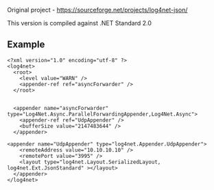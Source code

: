 Original project - https://sourceforge.net/projects/log4net-json/

This version is compiled against .NET Standard 2.0

Example
-------


```
<?xml version="1.0" encoding="utf-8" ?>
<log4net>
  <root>
    <level value="WARN" />
    <appender-ref ref="asyncForwarder" />
  </root>


  <appender name="asyncForwarder" type="Log4Net.Async.ParallelForwardingAppender,Log4Net.Async">
    <appender-ref ref="UdpAppender" />
    <bufferSize value="2147483644" />
  </appender>

<appender name="UdpAppender" type="log4net.Appender.UdpAppender">
    <remoteAddress value="10.10.10.10" />
    <remotePort value="3995" />
    <layout type="log4net.Layout.SerializedLayout, log4net.Ext.JsonStandard" ></layout>
  </appender>
</log4net>
```
